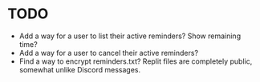 # TODO

- Add a way for a user to list their active reminders? Show remaining time?
- Add a way for a user to cancel their active reminders?
- Find a way to encrypt reminders.txt? Replit files are completely public, somewhat unlike Discord messages.
